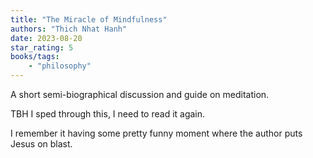 ```yaml
---
title: "The Miracle of Mindfulness"
authors: "Thich Nhat Hanh"
date: 2023-08-20
star_rating: 5
books/tags:
    - "philosophy"
---
```


A short semi-biographical discussion and guide on meditation. 

TBH I sped through this, I need to read it again. 

I remember it having some pretty funny moment where the author puts Jesus on blast. 

<!--more-->